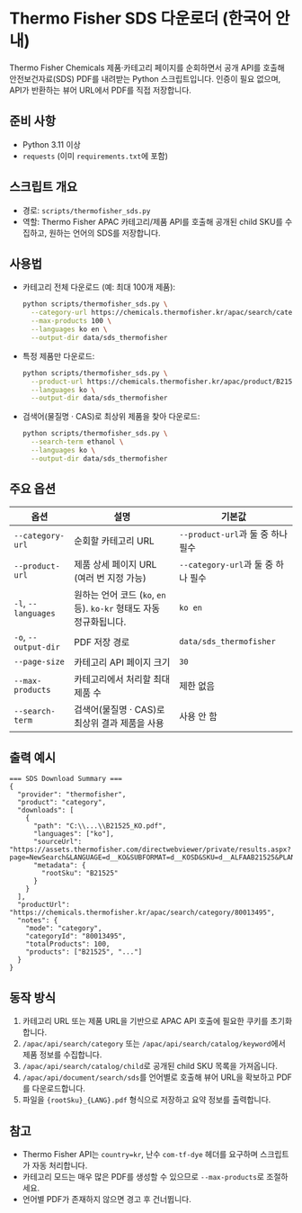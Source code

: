 # Thermo Fisher SDS 다운로더 (한국어 안내)

Thermo Fisher Chemicals 제품·카테고리 페이지를 순회하면서 공개 API를 호출해 안전보건자료(SDS) PDF를 내려받는 Python 스크립트입니다. 인증이 필요 없으며, API가 반환하는 뷰어 URL에서 PDF를 직접 저장합니다.

## 준비 사항
- Python 3.11 이상
- `requests` (이미 `requirements.txt`에 포함)

## 스크립트 개요
- 경로: `scripts/thermofisher_sds.py`
- 역할: Thermo Fisher APAC 카테고리/제품 API를 호출해 공개된 child SKU를 수집하고, 원하는 언어의 SDS를 저장합니다.

## 사용법
- 카테고리 전체 다운로드 (예: 최대 100개 제품):
  ```bash
  python scripts/thermofisher_sds.py \
    --category-url https://chemicals.thermofisher.kr/apac/search/category/80013495 \
    --max-products 100 \
    --languages ko en \
    --output-dir data/sds_thermofisher
  ```
- 특정 제품만 다운로드:
  ```bash
  python scripts/thermofisher_sds.py \
    --product-url https://chemicals.thermofisher.kr/apac/product/B21525 \
    --languages ko \
    --output-dir data/sds_thermofisher
  ```
- 검색어(물질명 · CAS)로 최상위 제품을 찾아 다운로드:
  ```bash
  python scripts/thermofisher_sds.py \
    --search-term ethanol \
    --languages ko \
    --output-dir data/sds_thermofisher
  ```

## 주요 옵션
| 옵션 | 설명 | 기본값 |
| --- | --- | --- |
| `--category-url` | 순회할 카테고리 URL | `--product-url`과 둘 중 하나 필수 |
| `--product-url` | 제품 상세 페이지 URL (여러 번 지정 가능) | `--category-url`과 둘 중 하나 필수 |
| `-l`, `--languages` | 원하는 언어 코드 (`ko`, `en` 등). `ko-kr` 형태도 자동 정규화됩니다. | `ko en` |
| `-o`, `--output-dir` | PDF 저장 경로 | `data/sds_thermofisher` |
| `--page-size` | 카테고리 API 페이지 크기 | `30` |
| `--max-products` | 카테고리에서 처리할 최대 제품 수 | 제한 없음 |
| `--search-term` | 검색어(물질명 · CAS)로 최상위 결과 제품을 사용 | 사용 안 함 |

## 출력 예시
```
=== SDS Download Summary ===
{
  "provider": "thermofisher",
  "product": "category",
  "downloads": [
    {
      "path": "C:\\...\\B21525_KO.pdf",
      "languages": ["ko"],
      "sourceUrl": "https://assets.thermofisher.com/directwebviewer/private/results.aspx?page=NewSearch&LANGUAGE=d__KO&SUBFORMAT=d__KOSD&SKU=d__ALFAAB21525&PLANT=d__ALF",
      "metadata": {
        "rootSku": "B21525"
      }
    }
  ],
  "productUrl": "https://chemicals.thermofisher.kr/apac/search/category/80013495",
  "notes": {
    "mode": "category",
    "categoryId": "80013495",
    "totalProducts": 100,
    "products": ["B21525", "..."]
  }
}
```

## 동작 방식
1. 카테고리 URL 또는 제품 URL을 기반으로 APAC API 호출에 필요한 쿠키를 초기화합니다.
2. `/apac/api/search/category` 또는 `/apac/api/search/catalog/keyword`에서 제품 정보를 수집합니다.
3. `/apac/api/search/catalog/child`로 공개된 child SKU 목록을 가져옵니다.
4. `/apac/api/document/search/sds`를 언어별로 호출해 뷰어 URL을 확보하고 PDF를 다운로드합니다.
5. 파일을 `{rootSku}_{LANG}.pdf` 형식으로 저장하고 요약 정보를 출력합니다.

## 참고
- Thermo Fisher API는 `country=kr`, 난수 `com-tf-dye` 헤더를 요구하며 스크립트가 자동 처리합니다.
- 카테고리 모드는 매우 많은 PDF를 생성할 수 있으므로 `--max-products`로 조절하세요.
- 언어별 PDF가 존재하지 않으면 경고 후 건너뜁니다.
